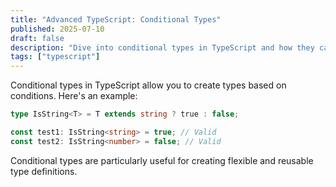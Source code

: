 ```yaml
---
title: "Advanced TypeScript: Conditional Types"
published: 2025-07-10
draft: false
description: "Dive into conditional types in TypeScript and how they can enhance type safety."
tags: ["typescript"]
---
```


Conditional types in TypeScript allow you to create types based on conditions. Here's an example:

```typescript
type IsString<T> = T extends string ? true : false;

const test1: IsString<string> = true; // Valid
const test2: IsString<number> = false; // Valid
```

Conditional types are particularly useful for creating flexible and reusable type definitions.